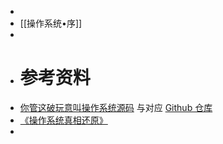-
- [[操作系统•序]]
-
- # 参考资料
- [你管这破玩意叫操作系统源码](https://mp.weixin.qq.com/mp/appmsgalbum?__biz=Mzk0MjE3NDE0Ng==&action=getalbum&album_id=2123743679373688834&scene=173&subscene=&sessionid=undefined&enterid=1642862477&from_msgid=2247500596&from_itemidx=1&count=3&nolastread=1#wechat_redirect) 与对应 [Github 仓库](https://github.com/sunym1993/flash-linux0.11-talk)
- [《操作系统真相还原》](https://m.douban.com/book/subject/26745156/)
-
